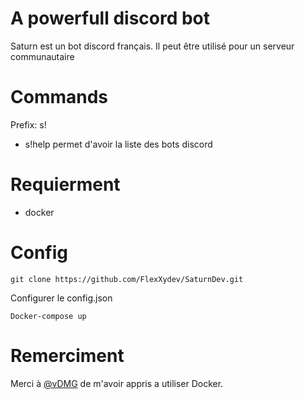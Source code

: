 # A powerfull discord bot
Saturn est un bot discord français. Il peut être utilisé pour un serveur communautaire

# Commands

Prefix: s!

- s!help permet d'avoir la liste des bots discord

# Requierment

- docker

# Config

```
git clone https://github.com/FlexXydev/SaturnDev.git
```

Configurer le config.json

```
Docker-compose up
```

# Remerciment

Merci à <a href="https://github.com/vDMG">@vDMG</a> de m'avoir appris a utiliser Docker.
